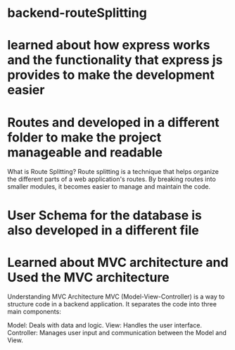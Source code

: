 # backend-routeSplitting
# learned about how express works and the functionality that express js provides to make the development easier

# Routes and developed in a different folder to  make the project manageable and readable
What is Route Splitting?
Route splitting is a technique that helps organize the different parts of a web application's routes. 
By breaking routes into smaller modules, it becomes easier to manage and maintain the code.

# User Schema for the database is also developed in a different file

# Learned about MVC architecture and Used the MVC architecture
Understanding MVC Architecture
MVC (Model-View-Controller) is a way to structure code in a backend application. It separates the code into three main components:

Model: Deals with data and logic.
View: Handles the user interface.
Controller: Manages user input and communication between the Model and View.
